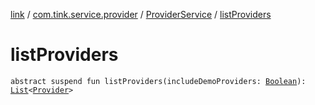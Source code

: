 [link](../../index.md) / [com.tink.service.provider](../index.md) / [ProviderService](index.md) / [listProviders](./list-providers.md)

# listProviders

`abstract suspend fun listProviders(includeDemoProviders: `[`Boolean`](https://kotlinlang.org/api/latest/jvm/stdlib/kotlin/-boolean/index.html)`): `[`List`](https://kotlinlang.org/api/latest/jvm/stdlib/kotlin.collections/-list/index.html)`<`[`Provider`](../../com.tink.model.provider/-provider/index.md)`>`